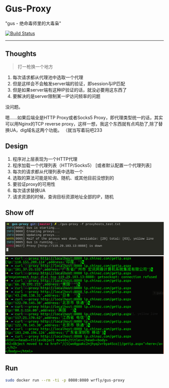 # Gus-Proxy

"gus - 绝命毒师里的大毒枭"

[![Build Status](https://travis-ci.org/wrfly/gus-proxy.svg?branch=master)](https://travis-ci.org/wrfly/gus-proxy)

---

## Thoughts

> 打一枪换一个地方

1. 每次请求都从代理池中选取一个代理
1. 但是这样会不会触发server端的验证，即session与IP匹配
1. 但是如果server端有这种IP验证的话，就没必要用这东西了
1. 要解决的是server限制某一IP访问频率的问题

没问题。

嗯……如果后端全是HTTP Proxy或者Socks5 Proxy，即代理类型统一的话，其实可以用Nginx的TCP reverse proxy，这样一想，我这个东西就有点鸡肋了,除了替换UA，dig域名这两个功能。
（就当写着玩吧233

## Design

1. 程序对上层表现为一个HTTP代理
1. 程序加载一个代理列表（HTTP/Socks5） [或者默认配置一个代理列表]
1. 每次的请求都从代理列表中选取一个
1. 选取的算法可能是轮询、随机、或其他目前没想到的
1. 要验证proxy的可用性
1. 每次请求替换UA
1. 请求资源的时候，查询目标资源地址全部的IP，随机

## Show off

![Gus-Running](img/gus-run.png)
![Curl-test](img/gus-curl.png)

## Run

```bash
sudo docker run --rm -ti -p 8080:8080 wrfly/gus-proxy
```